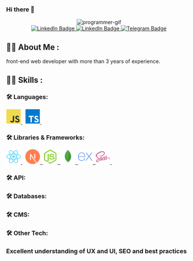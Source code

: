 ### Hi there 👋

<!--
**MiladKarandish/MiladKarandish** is a ✨ _special_ ✨ repository because its `README.md` (this file) appears on your GitHub profile.

Here are some ideas to get you started:

- 🔭 I’m currently working on ...
- 🌱 I’m currently learning ...
- 👯 I’m looking to collaborate on ...
- 🤔 I’m looking for help with ...
- 💬 Ask me about ...
- 📫 How to reach me: ...
- 😄 Pronouns: ...
- ⚡ Fun fact: ...
-->
<!-- Show case -->
<div id="header" align="center">
  <img src="https://media.giphy.com/media/gjrYDwbjnK8x36xZIO/giphy.gif" width="100" alt="programmer-gif" />
</div>

<!-- Contact -->
<div id="badges" align="center">
  <a href="https://www.linkedin.com/in/milad-karandish">
    <img src="https://img.shields.io/badge/LinkedIn-blue?style=for-the-badge&logo=linkedin&logoColor=white" alt="LinkedIn Badge"/>
  </a>
  <a href="mailto:miladkaarandish@gmail.com">
    <img src="https://img.shields.io/badge/Gmail-D14836?style=for-the-badge&logo=gmail&logoColor=white" alt="LinkedIn Badge"/>
  </a>
  <a href="https://t.me/MiladKaarandish">
    <img src="https://img.shields.io/badge/Telegram-blue?style=for-the-badge&logo=telegram&logoColor=white" alt="Telegram Badge"/>
  </a>
</div>

<!-- About me -->
## :woman_technologist: About Me :
front-end web developer with more than 
3 years of experience.

<!-- Skills -->
## :woman_technologist: Skills :

### :hammer_and_wrench: Languages:
<div>
  <!-- JavaScript -->
  <a href="https://developer.mozilla.org/en-US/docs/Web/JavaScript" target="_blank" >
    <img src="https://github.com/MiladKarandish/MiladKarandish/blob/main/icons/javascript.svg" title="JavaScript" alt="JavaScript" width="40" height="40" title="JavaScript" />
  </a>&nbsp;
  <!-- TypeScript -->
  <a href="https://www.typescriptlang.org" target="_blank" >
    <img src="https://github.com/MiladKarandish/MiladKarandish/blob/main/icons/typescript.svg" title="TypeScript" alt="TypeScript" width="40" height="40" title="TypeScript" />
  </a>&nbsp;
</div>

### :hammer_and_wrench: Libraries & Frameworks:
<div>
 <!-- React -->
  <a href="https://react.dev" target="_blank" >
    <img src="https://github.com/MiladKarandish/MiladKarandish/blob/main/icons/react.svg" title="React" alt="React" width="40" height="40" title="React" />
  </a>&nbsp;
  <!-- Next.js -->
  <a href="https://nextjs.org" target="_blank" >
    <img src="https://github.com/MiladKarandish/MiladKarandish/blob/main/icons/nextjs.svg" title="Next.js" alt="Next.js" width="40" height="40" title="Next.js" />&nbsp;
  </a>
  <!-- Node.js -->
  <a href="https://nodejs.org/en" target="_blank" >
    <img src="https://github.com/MiladKarandish/MiladKarandish/blob/main/icons/nodejs.svg" title="Node.js" alt="Node.js" width="40" height="40" title="Node.js" />&nbsp;
  </a>
  <!-- MongoDB -->
  <a href="https://www.mongodb.com" target="_blank" >
    <img src="https://github.com/MiladKarandish/MiladKarandish/blob/main/icons/mongodb.svg" title="MongoDB" alt="MongoDB" width="40" height="40" title="MongoDB" />&nbsp;
  </a>
  <!-- Express -->
  <a href="https://www.mongodb.com" target="_blank" >
    <img src="https://github.com/MiladKarandish/MiladKarandish/blob/main/icons/express.svg" title="MongoDB" alt="MongoDB" width="40" height="40" title="MongoDB" />&nbsp;
  </a>
  <!-- Sass -->
  <a href="https://www.mongodb.com" target="_blank" >
    <img src="https://github.com/MiladKarandish/MiladKarandish/blob/main/icons/sass.svg" title="Sass" alt="Sass" width="40" height="40" title="Sass" />&nbsp;
  </a>
</div>

### :hammer_and_wrench: API:

### :hammer_and_wrench: Databases:

### :hammer_and_wrench: CMS:

### :hammer_and_wrench: Other Tech:

### Excellent understanding of UX and UI, SEO and best practices

